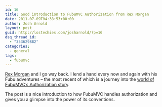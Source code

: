 ```yaml
---
id: 16
title: Good introduction to FubuMVC Authorization from Rex Morgan
date: 2011-07-09T04:38:53+00:00
author: Josh Arnold
layout: post
guid: http://lostechies.com/josharnold/?p=16
dsq_thread_id:
  - "353629882"
categories:
  - general
tags:
  - fubumvc
---
```

[Rex Morgan](http://twitter.com/rexmorgan "Rex Morgan") and I go way back. I lend a hand every now and again with his Fubu adventures &#8211; the most recent of which is a journey into the [world of FubuMVC&#8217;s Authorization story](http://rexflex.net/2011/07/fubumvc-authorization "world of FubuMVC's Authorization story").

The post is a nice introduction to how FubuMVC handles authorization and gives you a glimpse into the power of its conventions.